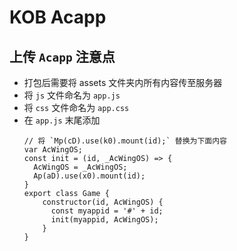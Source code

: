 # KOB Acapp

## 上传 `Acapp` 注意点
 - 打包后需要将 assets 文件夹内所有内容传至服务器
 - 将 `js` 文件命名为 `app.js`
 - 将 `css` 文件命名为 `app.css`
 - 在 `app.js` 末尾添加
    ```
    // 将 `Mp(cD).use(k0).mount(id);` 替换为下面内容
    var AcWingOS;
    const init = (id, _AcWingOS) => {
      AcWingOS = _AcWingOS;
      Ap(aD).use(x0).mount(id);
    }
    export class Game {
        constructor(id, AcWingOS) {
          const myappid = '#' + id;
          init(myappid, AcWingOS);
        }
    }
    ```

